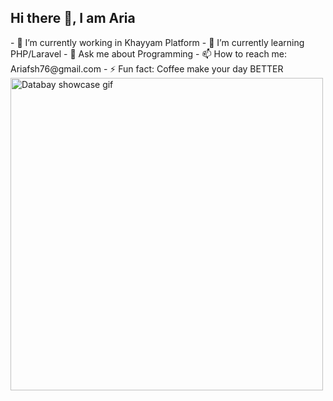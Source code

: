 ## Hi there 👋, I am Aria
<div style="d-flex">
  - 🔭 I’m currently working in Khayyam Platform
- 🌱 I’m currently learning PHP/Laravel
- 💬 Ask me about Programming
- 📫 How to reach me: Ariafsh76@gmail.com
- ⚡ Fun fact: Coffee make your day BETTER
</div>
<div style="d-flex">
<img src="https://gist.githubusercontent.com/vininjr/d29bb07bdadb41e4b0923bc8fa748b1a/raw/88f20c9d749d756be63f22b09f3c4ac570bc5101/programming.gif" alt="Databay showcase gif" title="Databay showcase gif" width="500"/>
</div>
